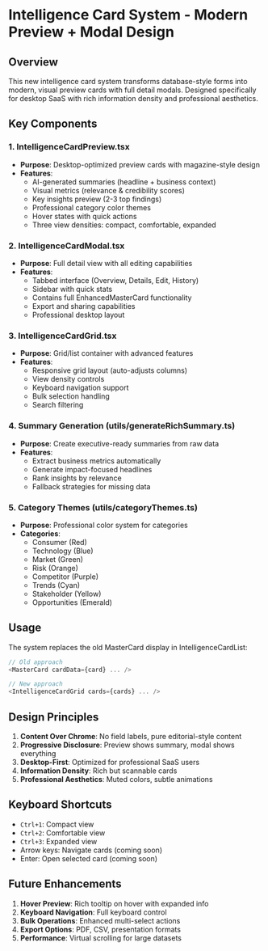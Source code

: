 # Intelligence Card System - Modern Preview + Modal Design

## Overview
This new intelligence card system transforms database-style forms into modern, visual preview cards with full detail modals. Designed specifically for desktop SaaS with rich information density and professional aesthetics.

## Key Components

### 1. IntelligenceCardPreview.tsx
- **Purpose**: Desktop-optimized preview cards with magazine-style design
- **Features**:
  - AI-generated summaries (headline + business context)
  - Visual metrics (relevance & credibility scores)
  - Key insights preview (2-3 top findings)
  - Professional category color themes
  - Hover states with quick actions
  - Three view densities: compact, comfortable, expanded

### 2. IntelligenceCardModal.tsx
- **Purpose**: Full detail view with all editing capabilities
- **Features**:
  - Tabbed interface (Overview, Details, Edit, History)
  - Sidebar with quick stats
  - Contains full EnhancedMasterCard functionality
  - Export and sharing capabilities
  - Professional desktop layout

### 3. IntelligenceCardGrid.tsx
- **Purpose**: Grid/list container with advanced features
- **Features**:
  - Responsive grid layout (auto-adjusts columns)
  - View density controls
  - Keyboard navigation support
  - Bulk selection handling
  - Search filtering

### 4. Summary Generation (utils/generateRichSummary.ts)
- **Purpose**: Create executive-ready summaries from raw data
- **Features**:
  - Extract business metrics automatically
  - Generate impact-focused headlines
  - Rank insights by relevance
  - Fallback strategies for missing data

### 5. Category Themes (utils/categoryThemes.ts)
- **Purpose**: Professional color system for categories
- **Categories**:
  - Consumer (Red)
  - Technology (Blue)
  - Market (Green)
  - Risk (Orange)
  - Competitor (Purple)
  - Trends (Cyan)
  - Stakeholder (Yellow)
  - Opportunities (Emerald)

## Usage

The system replaces the old MasterCard display in IntelligenceCardList:

```typescript
// Old approach
<MasterCard cardData={card} ... />

// New approach
<IntelligenceCardGrid cards={cards} ... />
```

## Design Principles

1. **Content Over Chrome**: No field labels, pure editorial-style content
2. **Progressive Disclosure**: Preview shows summary, modal shows everything
3. **Desktop-First**: Optimized for professional SaaS users
4. **Information Density**: Rich but scannable cards
5. **Professional Aesthetics**: Muted colors, subtle animations

## Keyboard Shortcuts

- `Ctrl+1`: Compact view
- `Ctrl+2`: Comfortable view
- `Ctrl+3`: Expanded view
- Arrow keys: Navigate cards (coming soon)
- Enter: Open selected card (coming soon)

## Future Enhancements

1. **Hover Preview**: Rich tooltip on hover with expanded info
2. **Keyboard Navigation**: Full keyboard control
3. **Bulk Operations**: Enhanced multi-select actions
4. **Export Options**: PDF, CSV, presentation formats
5. **Performance**: Virtual scrolling for large datasets
